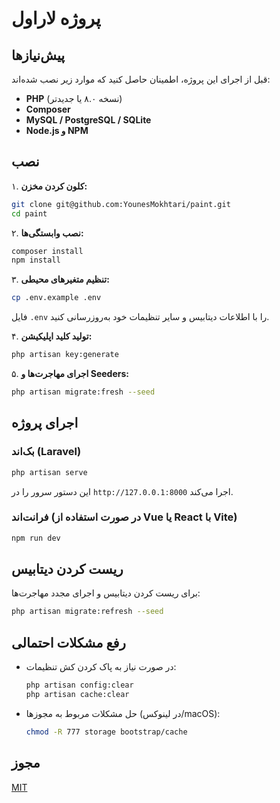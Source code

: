 # پروژه لاراول

## پیش‌نیازها

قبل از اجرای این پروژه، اطمینان حاصل کنید که موارد زیر نصب شده‌اند:

-   **PHP** (نسخه ۸.۰ یا جدیدتر)
-   **Composer**
-   **MySQL / PostgreSQL / SQLite**
-   **Node.js و NPM**

## نصب

۱. **کلون کردن مخزن:**

```bash
git clone git@github.com:YounesMokhtari/paint.git
cd paint
```

۲. **نصب وابستگی‌ها:**

```bash
composer install
npm install
```

۳. **تنظیم متغیرهای محیطی:**

```bash
cp .env.example .env
```

فایل `.env` را با اطلاعات دیتابیس و سایر تنظیمات خود به‌روزرسانی کنید.

۴. **تولید کلید اپلیکیشن:**

```bash
php artisan key:generate
```

۵. **اجرای مهاجرت‌ها و Seeders:**

```bash
php artisan migrate:fresh --seed
```

## اجرای پروژه

### بک‌اند (Laravel)

```bash
php artisan serve
```

این دستور سرور را در `http://127.0.0.1:8000` اجرا می‌کند.

### فرانت‌اند (در صورت استفاده از Vue یا React با Vite)

```bash
npm run dev
```

## ریست کردن دیتابیس

برای ریست کردن دیتابیس و اجرای مجدد مهاجرت‌ها:

```bash
php artisan migrate:refresh --seed
```

## رفع مشکلات احتمالی

-   در صورت نیاز به پاک کردن کش تنظیمات:
    ```bash
    php artisan config:clear
    php artisan cache:clear
    ```
-   حل مشکلات مربوط به مجوزها (در لینوکس/macOS):
    ```bash
    chmod -R 777 storage bootstrap/cache
    ```

## مجوز

[MIT](LICENSE)
